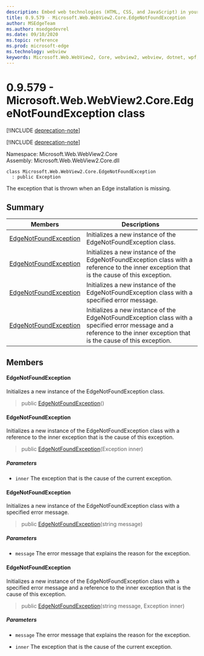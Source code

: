 ```yaml
---
description: Embed web technologies (HTML, CSS, and JavaScript) in your native applications with the Microsoft Edge WebView2 control
title: 0.9.579 - Microsoft.Web.WebView2.Core.EdgeNotFoundException
author: MSEdgeTeam
ms.author: msedgedevrel
ms.date: 09/10/2020
ms.topic: reference
ms.prod: microsoft-edge
ms.technology: webview
keywords: Microsoft.Web.WebView2, Core, webview2, webview, dotnet, wpf, winforms, app, edge, CoreWebView2, CoreWebView2Controller, browser control, edge html, Microsoft.Web.WebView2.Core.EdgeNotFoundException
---
```


# 0.9.579 - Microsoft.Web.WebView2.Core.EdgeNotFoundException class 

[!INCLUDE [deprecation-note](../../includes/deprecation-note.md)]

[!INCLUDE [deprecation-note](../../includes/deprecation-note.md)]

Namespace: Microsoft.Web.WebView2.Core\
Assembly: Microsoft.Web.WebView2.Core.dll

```
class Microsoft.Web.WebView2.Core.EdgeNotFoundException
  : public Exception
```

The exception that is thrown when an Edge installation is missing.

## Summary

 Members                        | Descriptions
--------------------------------|---------------------------------------------
[EdgeNotFoundException](#edgenotfoundexception) | Initializes a new instance of the EdgeNotFoundException class.
[EdgeNotFoundException](#edgenotfoundexception) | Initializes a new instance of the EdgeNotFoundException class with a reference to the inner exception that is the cause of this exception.
[EdgeNotFoundException](#edgenotfoundexception) | Initializes a new instance of the EdgeNotFoundException class with a specified error message.
[EdgeNotFoundException](#edgenotfoundexception) | Initializes a new instance of the EdgeNotFoundException class with a specified error message and a reference to the inner exception that is the cause of this exception.

## Members

#### EdgeNotFoundException 

Initializes a new instance of the EdgeNotFoundException class.

> public [EdgeNotFoundException](#edgenotfoundexception)()

#### EdgeNotFoundException 

Initializes a new instance of the EdgeNotFoundException class with a reference to the inner exception that is the cause of this exception.

> public [EdgeNotFoundException](#edgenotfoundexception)(Exception inner)

##### Parameters
* `inner` The exception that is the cause of the current exception.

#### EdgeNotFoundException 

Initializes a new instance of the EdgeNotFoundException class with a specified error message.

> public [EdgeNotFoundException](#edgenotfoundexception)(string message)

##### Parameters
* `message` The error message that explains the reason for the exception.

#### EdgeNotFoundException 

Initializes a new instance of the EdgeNotFoundException class with a specified error message and a reference to the inner exception that is the cause of this exception.

> public [EdgeNotFoundException](#edgenotfoundexception)(string message, Exception inner)

##### Parameters
* `message` The error message that explains the reason for the exception. 

* `inner` The exception that is the cause of the current exception.

